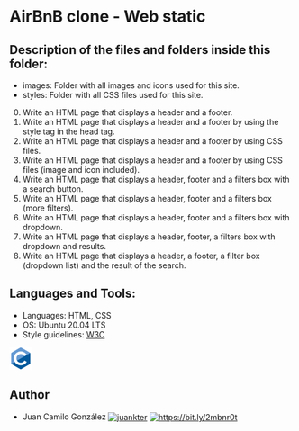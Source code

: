 # AirBnB clone - Web static





## Description of the files and folders inside this folder:

- images: Folder with all images and icons used for this site.
- styles: Folder with all CSS files used for this site.

0. Write an HTML page that displays a header and a footer.
1. Write an HTML page that displays a header and a footer by using the style tag in the head tag.
2. Write an HTML page that displays a header and a footer by using CSS files.
3. Write an HTML page that displays a header and a footer by using CSS files (image and icon included).
4. Write an HTML page that displays a header, footer and a filters box with a search button.
5. Write an HTML page that displays a header, footer and a filters box (more filters).
6. Write an HTML page that displays a header, footer and a filters box with dropdown.
7. Write an HTML page that displays a header, footer, a filters box with dropdown and results.
8. Write an HTML page that displays a header, a footer, a filter box (dropdown list) and the result of the search.


## Languages and Tools:

- Languages: HTML, CSS
- OS: Ubuntu 20.04 LTS
- Style guidelines: [W3C](https://github.com/holbertonschool/W3C-Validator)

<p align="left"> <a href="https://www.cprogramming.com/" target="_blank"> <img src="https://raw.githubusercontent.com/devicons/devicon/master/icons/c/c-original.svg" alt="c" width="40" height="40"/> </a> </p>


## Author

- Juan Camilo González <a href="https://twitter.com/juankter" target="blank"><img align="center" src="https://raw.githubusercontent.com/rahuldkjain/github-profile-readme-generator/master/src/images/icons/Social/twitter.svg" alt="juankter" height="30" width="40" /></a>
<a href="https://bit.ly/2MBNR0t" target="blank"><img align="center" src="https://raw.githubusercontent.com/rahuldkjain/github-profile-readme-generator/master/src/images/icons/Social/linked-in-alt.svg" alt="https://bit.ly/2mbnr0t" height="30" width="40" /></a>
